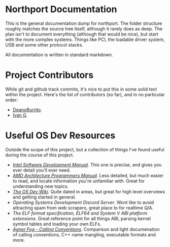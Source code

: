# Northport Documentation

This is the general documentation dump for northport.
The folder structure roughly matches the source tree itself, although it rarely does as deep.
The plan isn't to document everything (although that would be nice), but start with the more complex systems.
Things like PCI, the loadable driver system, USB and some other protocol stacks.

All documentation is written in standard markdown.

# Project Contributors
While git and github track commits, it's nice to put this in some solid text within the project.
Here's the list of contributors (so far), and in no particular order:

- [DeanoBurrito](https://github.com/DeanoBurrito).
- [Ivan G](https://github.com/dreamos82).

# Useful OS Dev Resources
Outside the scope of this project, but a collection of things I've found useful during the course of this project.

- *[Intel Software Development Manual](https://www.intel.com/content/www/us/en/developer/articles/technical/intel-sdm.html)*. This one is precise, and gives you ever detail you'll ever need.
- *[AMD Architecture Programmers Manual](https://developer.amd.com/resources/developer-guides-manuals/)*. Less detailed, but much easier to read, and locate information you're unfamiliar with. Great for understanding new topics.
- *[The OS Dev Wiki](https://wiki.osdev.org/Expanded_Main_Page)*. Quite dated in areas, but great for high level overviews and getting started in general.
- *Operating Systems Development Discord Server*. Wont like to avoid attracting spam from web scrapers, great place to for realtime Q/A.
- *The ELF format specification, ELF64 and System V ABI platform extensions*. Great reference point for all things ABI, parsing kernel symbol tables and loading your own ELFs.
- *[Agner Fog - Calling Conventions](https://www.agner.org/optimize/calling_conventions.pdf)*. Comparison and light documenation of calling conventions, C++ name mangling, executable formats and more. 
